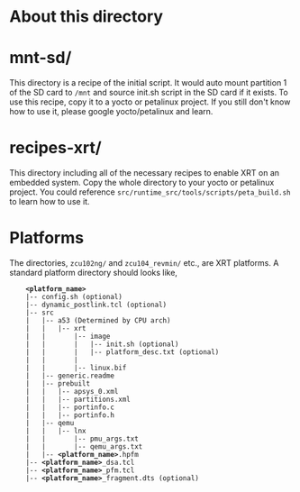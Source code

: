 About this directory
====================

# mnt-sd/
This directory is a recipe of the initial script.
It would auto mount partition 1 of the SD card to `/mnt` and source init.sh script in the SD card if it exists.
To use this recipe, copy it to a yocto or petalinux project. If you still don't know how to use it, please google yocto/petalinux and learn.

# recipes-xrt/
This directory including all of the necessary recipes to enable XRT on an embedded system.
Copy the whole directory to your yocto or petalinux project. You could reference `src/runtime_src/tools/scripts/peta_build.sh` to learn how to use it.

# Platforms
The directories, `zcu102ng/` and `zcu104_revmin/` etc., are XRT platforms.
A standard platform directory should looks like,

<pre><code>    <b>&lt;platform_name&gt;</b>
    |-- config.sh (optional)
    |-- dynamic_postlink.tcl (optional)
    |-- src
    |   |-- a53 (Determined by CPU arch)
    |   |   |-- xrt
    |   |       |-- image
    |   |       |   |-- init.sh (optional)
    |   |       |   |-- platform_desc.txt (optional)
    |   |       |
    |   |       |-- linux.bif
    |   |-- generic.readme
    |   |-- prebuilt
    |   |   |-- apsys_0.xml
    |   |   |-- partitions.xml
    |   |   |-- portinfo.c
    |   |   |-- portinfo.h
    |   |-- qemu
    |   |   |-- lnx
    |   |       |-- pmu_args.txt
    |   |       |-- qemu_args.txt
    |   |-- <b>&lt;platform_name&gt;</b>.hpfm
    |-- <b>&lt;platform_name&gt;</b>_dsa.tcl
    |-- <b>&lt;platform_name&gt;</b>_pfm.tcl
    |-- <b>&lt;platform_name&gt;</b>_fragment.dts (optional)
</code></pre>

